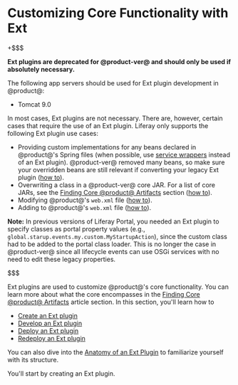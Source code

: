 # Customizing Core Functionality with Ext [](id=customizing-core-functionality-with-ext)

+$$$

**Ext plugins are deprecated for @product-ver@ and should only be used if
absolutely necessary.**

The following app servers should be used for Ext plugin development in
@product@:

- Tomcat 9.0

In most cases, Ext plugins are not necessary. There are, however, certain cases
that require the use of an Ext plugin. Liferay only supports the following Ext
plugin use cases:

- Providing custom implementations for any beans declared in @product@'s
  Spring files (when possible, use
  [service wrappers](/develop/tutorials/-/knowledge_base/7-1/customizing-liferay-services-service-wrappers)
  instead of an Ext plugin). @product-ver@ removed many beans, so make sure your
  overridden beans are still relevant if converting your legacy Ext plugin
  ([how to](/develop/reference/-/knowledge_base/7-1/extending-core-classes-using-spring-with-ext-plugins)).
- Overwriting a class in a @product-ver@ core JAR. For a list of core JARs, see
  the [Finding Core @product@ Artifacts](/develop/tutorials/-/knowledge_base/7-1/configuring-dependencies#finding-core-liferay-portal-artifacts)
  section
  ([how to](/develop/reference/-/knowledge_base/7-1/overriding-core-classes-with-ext-plugins)).
- Modifying @product@'s `web.xml` file
  ([how to](/develop/reference/-/knowledge_base/7-1/modifying-the-web-xml-with-ext-plugins)).
- Adding to @product@'s `web.xml` file
  ([how to](/develop/reference/-/knowledge_base/7-1/adding-to-the-web-xml-with-ext-plugins)).

**Note:** In previous versions of Liferay Portal, you needed an Ext plugin to
specify classes as portal property values (e.g.,
`global.starup.events.my.custom.MyStartupAction`), since the custom class had to
be added to the portal class loader. This is no longer the case in @product-ver@
since all lifecycle events can use OSGi services with no need to edit these
legacy properties.

$$$

Ext plugins are used to customize @product@'s core functionality. You can learn
more about what the core encompasses in the
[Finding Core @product@ Artifacts](/develop/tutorials/-/knowledge_base/7-1/configuring-dependencies#finding-core-liferay-portal-artifacts)
article section. In this section, you'll learn how to

- [Create an Ext plugin](/develop/reference/-/knowledge_base/7-1/creating-an-ext-plugin)
- [Develop an Ext plugin](/develop/reference/-/knowledge_base/7-1/developing-an-ext-plugin)
- [Deploy an Ext plugin](/develop/reference/-/knowledge_base/7-1/deploying-an-ext-plugin)
- [Redeploy an Ext plugin](/develop/reference/-/knowledge_base/7-1/redeploying-an-ext-plugin)

You can also dive into the
[Anatomy of an Ext Plugin](/develop/reference/-/knowledge_base/7-1/anatomy-of-an-ext-plugin)
to familiarize yourself with its structure.

You'll start by creating an Ext plugin.
